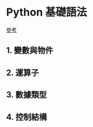 # Python 基礎語法

[參考](https://github.com/sam6238/Python_Syntax_2023)

## 1. 變數與物件


## 2. 運算子


## 3. 數據類型


## 4. 控制結構
